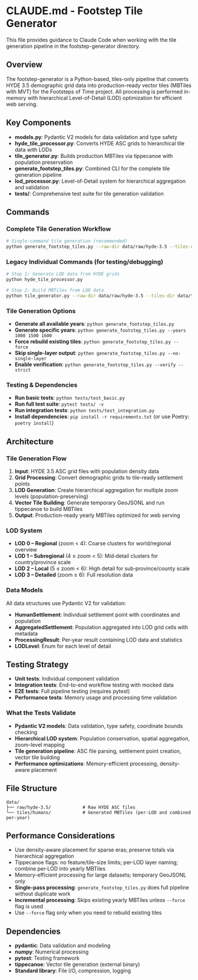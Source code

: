 # CLAUDE.md - Footstep Tile Generator

This file provides guidance to Claude Code when working with the tile generation pipeline in the footstep-generator directory.

## Overview
The footstep-generator is a Python-based, tiles-only pipeline that converts HYDE 3.5 demographic grid data into production-ready vector tiles (MBTiles with MVT) for the Footsteps of Time project. All processing is performed in-memory with hierarchical Level-of-Detail (LOD) optimization for efficient web serving.

## Key Components
- **models.py**: Pydantic V2 models for data validation and type safety
- **hyde_tile_processor.py**: Converts HYDE ASC grids to hierarchical tile data with LODs
- **tile_generator.py**: Builds production MBTiles via tippecanoe with population preservation
- **generate_footstep_tiles.py**: Combined CLI for the complete tile generation pipeline
- **lod_processor.py**: Level-of-Detail system for hierarchical aggregation and validation
- **tests/**: Comprehensive test suite for tile generation validation

## Commands
### Complete Tile Generation Workflow
```bash
# Single-command tile generation (recommended)
python generate_footstep_tiles.py --raw-dir data/raw/hyde-3.5 --tiles-dir data/tiles/humans
```

### Legacy Individual Commands (for testing/debugging)
```bash
# Step 1: Generate LOD data from HYDE grids
python hyde_tile_processor.py

# Step 2: Build MBTiles from LOD data  
python tile_generator.py --raw-dir data/raw/hyde-3.5 --tiles-dir data/tiles/humans
```

### Tile Generation Options
- **Generate all available years**: `python generate_footstep_tiles.py`
- **Generate specific years**: `python generate_footstep_tiles.py --years 1000 1500 1600`
- **Force rebuild existing tiles**: `python generate_footstep_tiles.py --force`
- **Skip single-layer output**: `python generate_footstep_tiles.py --no-single-layer`
- **Enable verification**: `python generate_footstep_tiles.py --verify --strict`

### Testing & Dependencies  
- **Run basic tests**: `python tests/test_basic.py`
- **Run full test suite**: `pytest tests/ -v`
- **Run integration tests**: `python tests/test_integration.py`
- **Install dependencies**: `pip install -r requirements.txt` (or use Poetry: `poetry install`)

## Architecture

### Tile Generation Flow
1. **Input**: HYDE 3.5 ASC grid files with population density data
2. **Grid Processing**: Convert demographic grids to tile-ready settlement points
3. **LOD Generation**: Create hierarchical aggregation for multiple zoom levels (population-preserving)
4. **Vector Tile Building**: Generate temporary GeoJSONL and run tippecanoe to build MBTiles
5. **Output**: Production-ready yearly MBTiles optimized for web serving

### LOD System
- **LOD 0 – Regional** (zoom < 4): Coarse clusters for world/regional overview
- **LOD 1 – Subregional** (4 ≤ zoom < 5): Mid‑detail clusters for country/province scale  
- **LOD 2 – Local** (5 ≤ zoom < 6): High detail for sub‑province/county scale
- **LOD 3 – Detailed** (zoom ≥ 6): Full resolution data

### Data Models
All data structures use Pydantic V2 for validation:
- **HumanSettlement**: Individual settlement point with coordinates and population
- **AggregatedSettlement**: Population aggregated into LOD grid cells with metadata
- **ProcessingResult**: Per‑year result containing LOD data and statistics
- **LODLevel**: Enum for each level of detail

## Testing Strategy
- **Unit tests**: Individual component validation
- **Integration tests**: End-to-end workflow testing with mocked data
- **E2E tests**: Full pipeline testing (requires pytest)
- **Performance tests**: Memory usage and processing time validation

### What the Tests Validate
- **Pydantic V2 models**: Data validation, type safety, coordinate bounds checking
- **Hierarchical LOD system**: Population conservation, spatial aggregation, zoom-level mapping
- **Tile generation pipeline**: ASC file parsing, settlement point creation, vector tile building
- **Performance optimizations**: Memory-efficient processing, density-aware placement

## File Structure
```
data/
├── raw/hyde-3.5/            # Raw HYDE ASC files
└── tiles/humans/            # Generated MBTiles (per‑LOD and combined per‑year)
```

## Performance Considerations
- Use density-aware placement for sparse eras; preserve totals via hierarchical aggregation
- Tippecanoe flags: no feature/tile-size limits; per‑LOD layer naming; combine per‑LOD into yearly MBTiles
- Memory-efficient processing for large datasets; temporary GeoJSONL only
- **Single-pass processing**: `generate_footstep_tiles.py` does full pipeline without duplicate work
- **Incremental processing**: Skips existing yearly MBTiles unless `--force` flag is used
- Use `--force` flag only when you need to rebuild existing tiles

## Dependencies
- **pydantic**: Data validation and modeling
- **numpy**: Numerical processing
- **pytest**: Testing framework
- **tippecanoe**: Vector tile generation (external binary)
- **Standard library**: File I/O, compression, logging

